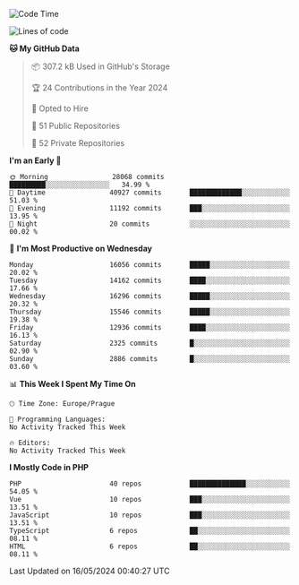 <!--START_SECTION:waka-->
![Code Time](http://img.shields.io/badge/Code%20Time-1%2C583%20hrs%2058%20mins-blue)

![Lines of code](https://img.shields.io/badge/From%20Hello%20World%20I%27ve%20Written-25.4%20million%20lines%20of%20code-blue)

**🐱 My GitHub Data** 

> 📦 307.2 kB Used in GitHub's Storage 
 > 
> 🏆 24 Contributions in the Year 2024
 > 
> 💼 Opted to Hire
 > 
> 📜 51 Public Repositories 
 > 
> 🔑 52 Private Repositories 
 > 
**I'm an Early 🐤** 

```text
🌞 Morning                28068 commits       █████████░░░░░░░░░░░░░░░░   34.99 % 
🌆 Daytime                40927 commits       █████████████░░░░░░░░░░░░   51.03 % 
🌃 Evening                11192 commits       ███░░░░░░░░░░░░░░░░░░░░░░   13.95 % 
🌙 Night                  20 commits          ░░░░░░░░░░░░░░░░░░░░░░░░░   00.02 % 
```
📅 **I'm Most Productive on Wednesday** 

```text
Monday                   16056 commits       █████░░░░░░░░░░░░░░░░░░░░   20.02 % 
Tuesday                  14162 commits       ████░░░░░░░░░░░░░░░░░░░░░   17.66 % 
Wednesday                16296 commits       █████░░░░░░░░░░░░░░░░░░░░   20.32 % 
Thursday                 15546 commits       █████░░░░░░░░░░░░░░░░░░░░   19.38 % 
Friday                   12936 commits       ████░░░░░░░░░░░░░░░░░░░░░   16.13 % 
Saturday                 2325 commits        █░░░░░░░░░░░░░░░░░░░░░░░░   02.90 % 
Sunday                   2886 commits        █░░░░░░░░░░░░░░░░░░░░░░░░   03.60 % 
```


📊 **This Week I Spent My Time On** 

```text
🕑︎ Time Zone: Europe/Prague

💬 Programming Languages: 
No Activity Tracked This Week

🔥 Editors: 
No Activity Tracked This Week
```

**I Mostly Code in PHP** 

```text
PHP                      40 repos            ██████████████░░░░░░░░░░░   54.05 % 
Vue                      10 repos            ███░░░░░░░░░░░░░░░░░░░░░░   13.51 % 
JavaScript               10 repos            ███░░░░░░░░░░░░░░░░░░░░░░   13.51 % 
TypeScript               6 repos             ██░░░░░░░░░░░░░░░░░░░░░░░   08.11 % 
HTML                     6 repos             ██░░░░░░░░░░░░░░░░░░░░░░░   08.11 % 
```




 Last Updated on 16/05/2024 00:40:27 UTC
<!--END_SECTION:waka-->
<!--
**AlexKratky/AlexKratky** is a ✨ _special_ ✨ repository because its `README.md` (this file) appears on your GitHub profile.

Here are some ideas to get you started:

- 🔭 I’m currently working on ...
- 🌱 I’m currently learning ...
- 👯 I’m looking to collaborate on ...
- 🤔 I’m looking for help with ...
- 💬 Ask me about ...
- 📫 How to reach me: ...
- 😄 Pronouns: ...
- ⚡ Fun fact: ...
-->
